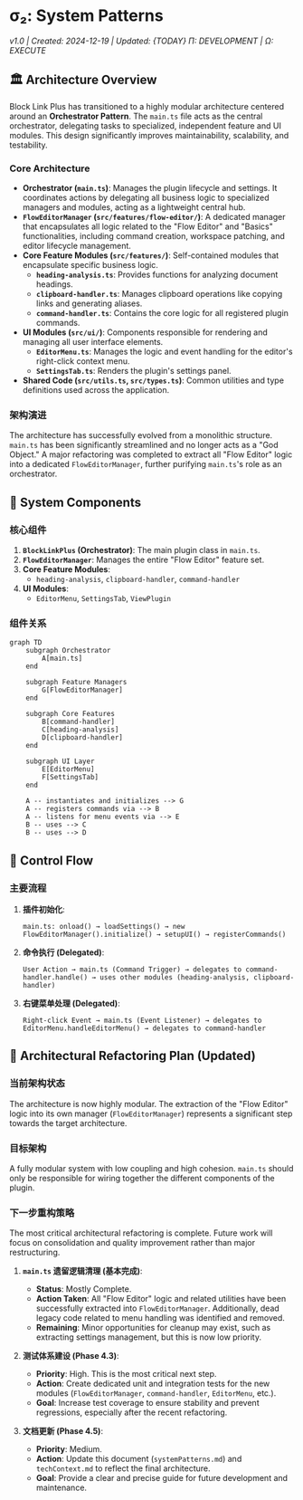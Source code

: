 # σ₂: System Patterns
*v1.0 | Created: 2024-12-19 | Updated: {TODAY}*
*Π: DEVELOPMENT | Ω: EXECUTE*

## 🏛️ Architecture Overview

Block Link Plus has transitioned to a highly modular architecture centered around an **Orchestrator Pattern**. The `main.ts` file acts as the central orchestrator, delegating tasks to specialized, independent feature and UI modules. This design significantly improves maintainability, scalability, and testability.

### Core Architecture
- **Orchestrator (`main.ts`)**: Manages the plugin lifecycle and settings. It coordinates actions by delegating all business logic to specialized managers and modules, acting as a lightweight central hub.
- **`FlowEditorManager` (`src/features/flow-editor/`)**: A dedicated manager that encapsulates all logic related to the "Flow Editor" and "Basics" functionalities, including command creation, workspace patching, and editor lifecycle management.
- **Core Feature Modules (`src/features/`)**: Self-contained modules that encapsulate specific business logic.
  - **`heading-analysis.ts`**: Provides functions for analyzing document headings.
  - **`clipboard-handler.ts`**: Manages clipboard operations like copying links and generating aliases.
  - **`command-handler.ts`**: Contains the core logic for all registered plugin commands.
- **UI Modules (`src/ui/`)**: Components responsible for rendering and managing all user interface elements.
  - **`EditorMenu.ts`**: Manages the logic and event handling for the editor's right-click context menu.
  - **`SettingsTab.ts`**: Renders the plugin's settings panel.
- **Shared Code (`src/utils.ts`, `src/types.ts`)**: Common utilities and type definitions used across the application.

### 架构演进
The architecture has successfully evolved from a monolithic structure. `main.ts` has been significantly streamlined and no longer acts as a "God Object." A major refactoring was completed to extract all "Flow Editor" logic into a dedicated `FlowEditorManager`, further purifying `main.ts`'s role as an orchestrator.

## 🧩 System Components

### 核心组件
1. **`BlockLinkPlus` (Orchestrator)**: The main plugin class in `main.ts`.
2. **`FlowEditorManager`**: Manages the entire "Flow Editor" feature set.
3. **Core Feature Modules**:
   - `heading-analysis`, `clipboard-handler`, `command-handler`
4. **UI Modules**:
   - `EditorMenu`, `SettingsTab`, `ViewPlugin`

### 组件关系
```mermaid
graph TD
    subgraph Orchestrator
        A[main.ts]
    end

    subgraph Feature Managers
        G[FlowEditorManager]
    end

    subgraph Core Features
        B[command-handler]
        C[heading-analysis]
        D[clipboard-handler]
    end
    
    subgraph UI Layer
        E[EditorMenu]
        F[SettingsTab]
    end

    A -- instantiates and initializes --> G
    A -- registers commands via --> B
    A -- listens for menu events via --> E
    B -- uses --> C
    B -- uses --> D
```

## 🔀 Control Flow

### 主要流程
1. **插件初始化**:
   ```
   main.ts: onload() → loadSettings() → new FlowEditorManager().initialize() → setupUI() → registerCommands()
   ```

2. **命令执行 (Delegated)**:
   ```
   User Action → main.ts (Command Trigger) → delegates to command-handler.handle() → uses other modules (heading-analysis, clipboard-handler)
   ```
   
3. **右键菜单处理 (Delegated)**:
   ```
   Right-click Event → main.ts (Event Listener) → delegates to EditorMenu.handleEditorMenu() → delegates to command-handler
   ```

## 🧩 Architectural Refactoring Plan (Updated)

### 当前架构状态
The architecture is now highly modular. The extraction of the "Flow Editor" logic into its own manager (`FlowEditorManager`) represents a significant step towards the target architecture.

### 目标架构
A fully modular system with low coupling and high cohesion. `main.ts` should only be responsible for wiring together the different components of the plugin.

### 下一步重构策略
The most critical architectural refactoring is complete. Future work will focus on consolidation and quality improvement rather than major restructuring.

1.  **`main.ts` 遗留逻辑清理 (基本完成)**:
    -   **Status**: Mostly Complete.
    -   **Action Taken**: All "Flow Editor" logic and related utilities have been successfully extracted into `FlowEditorManager`. Additionally, dead legacy code related to menu handling was identified and removed.
    -   **Remaining**: Minor opportunities for cleanup may exist, such as extracting settings management, but this is now low priority.

2.  **测试体系建设 (Phase 4.3)**:
    -   **Priority**: High. This is the most critical next step.
    -   **Action**: Create dedicated unit and integration tests for the new modules (`FlowEditorManager`, `command-handler`, `EditorMenu`, etc.).
    -   **Goal**: Increase test coverage to ensure stability and prevent regressions, especially after the recent refactoring.

3.  **文档更新 (Phase 4.5)**:
    -   **Priority**: Medium.
    -   **Action**: Update this document (`systemPatterns.md`) and `techContext.md` to reflect the final architecture.
    -   **Goal**: Provide a clear and precise guide for future development and maintenance. 